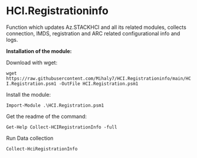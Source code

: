 # HCI.Registrationinfo
Function which updates Az.STACKHCI and all its related modules, collects connection, IMDS, registration and ARC related configurational info and logs.


**Installation of the module:**

Download with wget:

`wget https://raw.githubusercontent.com/Mihaly7/HCI.Registrationinfo/main/HCI.Registration.psm1 -OutFile HCI.Registration.psm1`

Install the module:

`Import-Module .\HCI.Registration.psm1`

Get the readme of the command:

`Get-Help Collect-HCIRegistrationInfo -full`

Run Data collection

`Collect-HciRegistrationInfo `
